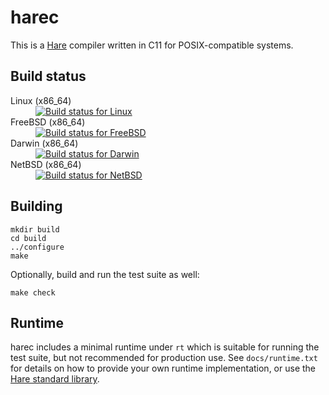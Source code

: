 # harec

This is a [Hare](https://harelang.org) compiler written in C11 for
POSIX-compatible systems.

## Build status

<dl>
  <dt>Linux (x86_64)</dt><dd><a href="https://builds.sr.ht/~sircmpwn/harec/commits/master/alpine.yml"><img src="https://builds.sr.ht/~sircmpwn/harec/commits/master/alpine.yml.svg" alt="Build status for Linux" /></a></dd>
  <dt>FreeBSD (x86_64)</dt><dd><a href="https://builds.sr.ht/~sircmpwn/harec/commits/master/freebsd.yml"><img src="https://builds.sr.ht/~sircmpwn/harec/commits/master/freebsd.yml.svg" alt="Build status for FreeBSD" /></a></dd>
  <dt>Darwin (x86_64)</dt><dd><a href="https://builds.sr.ht/~sircmpwn/harec/commits/master/darwin.yml"><img src="https://builds.sr.ht/~sircmpwn/harec/commits/master/darwin.yml.svg" alt="Build status for Darwin" /></a></dd>
  <dt>NetBSD (x86_64)</dt><dd><a href="https://builds.sr.ht/~sircmpwn/harec/commits/master/netbsd.yml"><img src="https://builds.sr.ht/~sircmpwn/harec/commits/master/netbsd.yml.svg" alt="Build status for NetBSD" /></a></dd>
</dl>

## Building

```
mkdir build
cd build
../configure
make
```

Optionally, build and run the test suite as well:

```
make check
```

## Runtime

harec includes a minimal runtime under `rt` which is suitable for running the
test suite, but not recommended for production use. See `docs/runtime.txt` for
details on how to provide your own runtime implementation, or use the [Hare
standard library](https://git.sr.ht/~sircmpwn/hare).
